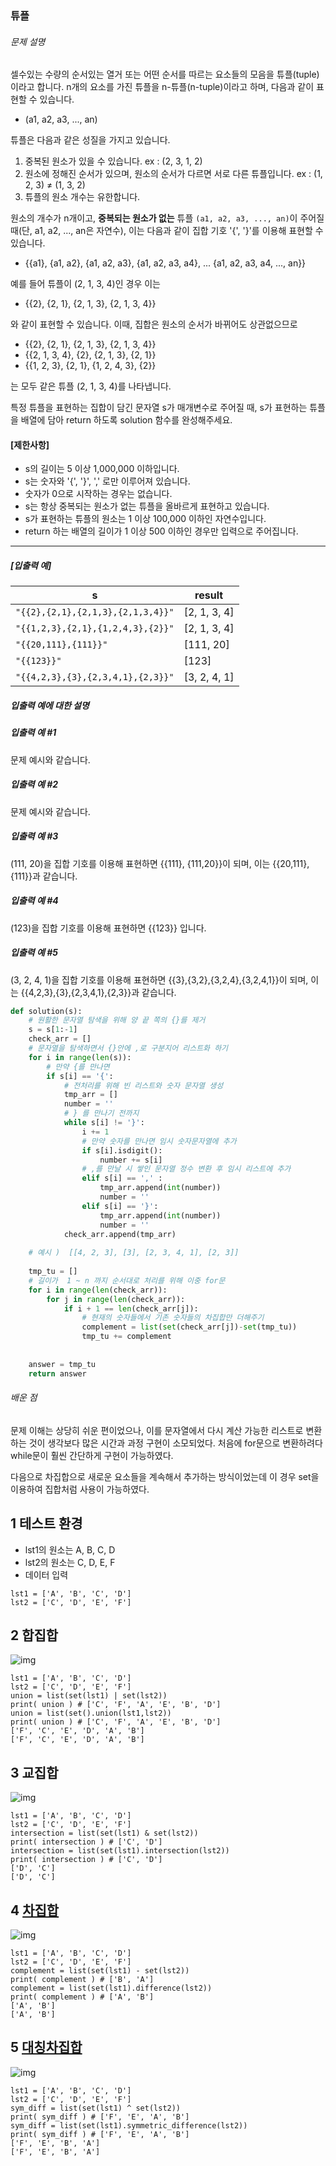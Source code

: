 ### 튜플

###### 문제 설명

셀수있는 수량의 순서있는 열거 또는 어떤 순서를 따르는 요소들의 모음을 튜플(tuple)이라고 합니다. n개의 요소를 가진 튜플을 n-튜플(n-tuple)이라고 하며, 다음과 같이 표현할 수 있습니다.

- (a1, a2, a3, ..., an)

튜플은 다음과 같은 성질을 가지고 있습니다.

1. 중복된 원소가 있을 수 있습니다. ex : (2, 3, 1, 2)
2. 원소에 정해진 순서가 있으며, 원소의 순서가 다르면 서로 다른 튜플입니다. ex : (1, 2, 3) ≠ (1, 3, 2)
3. 튜플의 원소 개수는 유한합니다.

원소의 개수가 n개이고, **중복되는 원소가 없는** 튜플 `(a1, a2, a3, ..., an)`이 주어질 때(단, a1, a2, ..., an은 자연수), 이는 다음과 같이 집합 기호 '{', '}'를 이용해 표현할 수 있습니다.

- {{a1}, {a1, a2}, {a1, a2, a3}, {a1, a2, a3, a4}, ... {a1, a2, a3, a4, ..., an}}

예를 들어 튜플이 (2, 1, 3, 4)인 경우 이는

- {{2}, {2, 1}, {2, 1, 3}, {2, 1, 3, 4}}

와 같이 표현할 수 있습니다. 이때, 집합은 원소의 순서가 바뀌어도 상관없으므로

- {{2}, {2, 1}, {2, 1, 3}, {2, 1, 3, 4}}
- {{2, 1, 3, 4}, {2}, {2, 1, 3}, {2, 1}}
- {{1, 2, 3}, {2, 1}, {1, 2, 4, 3}, {2}}

는 모두 같은 튜플 (2, 1, 3, 4)를 나타냅니다.

특정 튜플을 표현하는 집합이 담긴 문자열 s가 매개변수로 주어질 때, s가 표현하는 튜플을 배열에 담아 return 하도록 solution 함수를 완성해주세요.

#### **[제한사항]**

- s의 길이는 5 이상 1,000,000 이하입니다.
- s는 숫자와 '{', '}', ',' 로만 이루어져 있습니다.
- 숫자가 0으로 시작하는 경우는 없습니다.
- s는 항상 중복되는 원소가 없는 튜플을 올바르게 표현하고 있습니다.
- s가 표현하는 튜플의 원소는 1 이상 100,000 이하인 자연수입니다.
- return 하는 배열의 길이가 1 이상 500 이하인 경우만 입력으로 주어집니다.

------

##### **[입출력 예]**

| s                                 | result       |
| --------------------------------- | ------------ |
| `"{{2},{2,1},{2,1,3},{2,1,3,4}}"` | [2, 1, 3, 4] |
| `"{{1,2,3},{2,1},{1,2,4,3},{2}}"` | [2, 1, 3, 4] |
| `"{{20,111},{111}}"`              | [111, 20]    |
| `"{{123}}"`                       | [123]        |
| `"{{4,2,3},{3},{2,3,4,1},{2,3}}"` | [3, 2, 4, 1] |

##### **입출력 예에 대한 설명**

##### **입출력 예 #1**

문제 예시와 같습니다.

##### **입출력 예 #2**

문제 예시와 같습니다.

##### **입출력 예 #3**

(111, 20)을 집합 기호를 이용해 표현하면 {{111}, {111,20}}이 되며, 이는 {{20,111},{111}}과 같습니다.

##### **입출력 예 #4**

(123)을 집합 기호를 이용해 표현하면 {{123}} 입니다.

##### **입출력 예 #5**

(3, 2, 4, 1)을 집합 기호를 이용해 표현하면 {{3},{3,2},{3,2,4},{3,2,4,1}}이 되며, 이는 {{4,2,3},{3},{2,3,4,1},{2,3}}과 같습니다.



```python
def solution(s):
    # 원활한 문자열 탐색을 위해 양 끝 쪽의 {}를 제거 
    s = s[1:-1]
    check_arr = []
    # 문자열을 탐색하면서 {}안에 ,로 구분지어 리스트화 하기 
    for i in range(len(s)):
        # 만약 {를 만나면 
        if s[i] == '{':
            # 전처리를 위해 빈 리스트와 숫자 문자열 생성
            tmp_arr = []
            number = ''
            # } 를 만나기 전까지 
            while s[i] != '}':
                i += 1
                # 만약 숫자를 만나면 임시 숫자문자열에 추가 
                if s[i].isdigit():
                    number += s[i]  
                # ,를 만날 시 쌓인 문자열 정수 변환 후 임시 리스트에 추가 
                elif s[i] == ',' :
                    tmp_arr.append(int(number))
                    number = ''
                elif s[i] == '}':
                    tmp_arr.append(int(number))
                    number = ''
            check_arr.append(tmp_arr)
            
    # 예시 ) 	[[4, 2, 3], [3], [2, 3, 4, 1], [2, 3]]
            
    tmp_tu = []
    # 길이가  1 ~ n 까지 순서대로 처리를 위해 이중 for문 
    for i in range(len(check_arr)):
        for j in range(len(check_arr)):
            if i + 1 == len(check_arr[j]):
                # 현재의 숫자들에서 기존 숫자들의 차집합만 더해주기 
                complement = list(set(check_arr[j])-set(tmp_tu))
                tmp_tu += complement  
    
                   
    answer = tmp_tu
    return answer
```

###### 배운 점

문제 이해는 상당히 쉬운 편이었으나, 이를 문자열에서 다시 계산 가능한 리스트로 변환하는 것이 생각보다 많은 시간과 과정 구현이 소모되었다. 처음에 for문으로 변환하려다 while문이 훨씬 간단하게 구현이 가능하였다. 

다음으로 차집합으로 새로운 요소들을 계속해서 추가하는 방식이었는데 이 경우 set을 이용하여 집합처럼 사용이 가능하였다. 

## 1 테스트 환경

- lst1의 원소는 A, B, C, D
- lst2의 원소는 C, D, E, F
- 데이터 입력

```
lst1 = ['A', 'B', 'C', 'D']
lst2 = ['C', 'D', 'E', 'F']
```

## 2 합집합

![img](https://upload.wikimedia.org/wikipedia/commons/thumb/3/30/Venn0111.svg/120px-Venn0111.svg.png)



```
lst1 = ['A', 'B', 'C', 'D']
lst2 = ['C', 'D', 'E', 'F']
union = list(set(lst1) | set(lst2))
print( union ) # ['C', 'F', 'A', 'E', 'B', 'D']
union = list(set().union(lst1,lst2))
print( union ) # ['C', 'F', 'A', 'E', 'B', 'D']
['F', 'C', 'E', 'D', 'A', 'B']
['F', 'C', 'E', 'D', 'A', 'B']
```

## 3 교집합

![img](https://upload.wikimedia.org/wikipedia/commons/thumb/9/99/Venn0001.svg/120px-Venn0001.svg.png)



```
lst1 = ['A', 'B', 'C', 'D']
lst2 = ['C', 'D', 'E', 'F']
intersection = list(set(lst1) & set(lst2))
print( intersection ) # ['C', 'D']
intersection = list(set(lst1).intersection(lst2))
print( intersection ) # ['C', 'D']
['D', 'C']
['D', 'C']
```

## 4 [차집합](https://zetawiki.com/wiki/차집합)

![img](https://upload.wikimedia.org/wikipedia/commons/thumb/e/e6/Venn0100.svg/120px-Venn0100.svg.png)



```
lst1 = ['A', 'B', 'C', 'D']
lst2 = ['C', 'D', 'E', 'F']
complement = list(set(lst1) - set(lst2))
print( complement ) # ['B', 'A']
complement = list(set(lst1).difference(lst2))
print( complement ) # ['A', 'B']
['A', 'B']
['A', 'B']
```

## 5 [대칭차집합](https://zetawiki.com/wiki/대칭차집합)

![img](https://upload.wikimedia.org/wikipedia/commons/thumb/4/46/Venn0110.svg/120px-Venn0110.svg.png)



```
lst1 = ['A', 'B', 'C', 'D']
lst2 = ['C', 'D', 'E', 'F']
sym_diff = list(set(lst1) ^ set(lst2))
print( sym_diff ) # ['F', 'E', 'A', 'B']
sym_diff = list(set(lst1).symmetric_difference(lst2))
print( sym_diff ) # ['F', 'E', 'A', 'B']
['F', 'E', 'B', 'A']
['F', 'E', 'B', 'A']
```